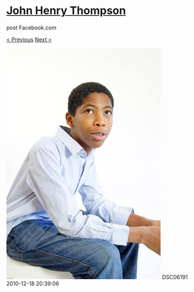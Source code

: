 # [John Henry Thompson](../README.md)
post Facebook.com

[< Previous](2010-12-18-16.md) [Next >](2010-12-18-18.md)

[![](../media/2010-12-18/Fam-2010-DSC06191.jpg)](../README.md)
DSC06191
2010-12-18 20:39:06
